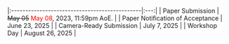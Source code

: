 


|:----------------------------------------------|:---:|
| Paper Submission                              | ~~May 05~~ <span style="color:red">May 08</span>, 2023, 11:59pm AoE.	|
| Paper Notification of Acceptance              | June 23, 2025       	|
| Camera-Ready Submission                       | July 7, 2025		|
| Workshop Day                                  | August 26, 2025    	|
